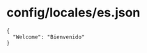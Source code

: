 # config/locales/es.json


<docmeta name="displayName" value="es.json">

```
{
  "Welcome": "Bienvenido"
}

```
